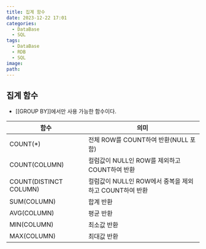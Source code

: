 ```yaml
---
title: 집계 함수
date: 2023-12-22 17:01
categories:
  - DataBase
  - SQL
tags:
  - DataBase
  - RDB
  - SQL
image: 
path:
---
```


## 집계 함수
+ [[GROUP BY]]에서만 사용 가능한 함수이다.

|함수|의미|
|---|---|
|COUNT(\*)|전체 ROW를 COUNT하여 반환(NULL 포함)|
|COUNT(COLUMN)|컬럼값이 NULL인 ROW를 제외하고 COUNT하여 반환|
|COUNT(DISTINCT COLUMN)|컬럼값이 NULL인 ROW에서 중복을 제외하고 COUNT하여 반환|
|SUM(COLUMN)|합계 반환|
|AVG(COLUMN)|평균 반환|
|MIN(COLUMN)|최소값 반환|
|MAX(COLUMN)|최대값 반환|
